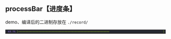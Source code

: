 ## processBar【进度条】

demo、编译后的二进制存放在 `./record/`



![image-20230416133106819](images/image-20230416133106819.png)

